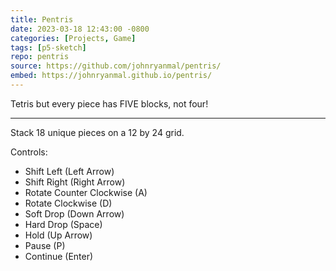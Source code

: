 ```yaml
---
title: Pentris
date: 2023-03-18 12:43:00 -0800
categories: [Projects, Game]
tags: [p5-sketch]
repo: pentris
source: https://github.com/johnryanmal/pentris/
embed: https://johnryanmal.github.io/pentris/
---
```

Tetris but every piece has FIVE blocks, not four!

---
Stack 18 unique pieces on a 12 by 24 grid.

Controls:
* Shift Left (Left Arrow)
* Shift Right (Right Arrow)
* Rotate Counter Clockwise (A)
* Rotate Clockwise (D)
* Soft Drop (Down Arrow)
* Hard Drop (Space)
* Hold (Up Arrow)
* Pause (P)
* Continue (Enter)

